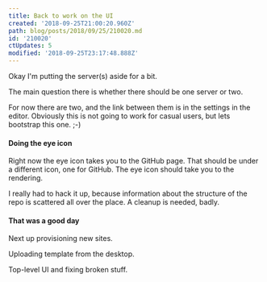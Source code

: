 ```yaml
---
title: Back to work on the UI
created: '2018-09-25T21:00:20.960Z'
path: blog/posts/2018/09/25/210020.md
id: '210020'
ctUpdates: 5
modified: '2018-09-25T23:17:48.888Z'
---
```

Okay I'm putting the server(s) aside for a bit.

The main question there is whether there should be one server or two.

For now there are two, and the link between them is in the settings in the editor. Obviously this is not going to work for casual users, but lets bootstrap this one. ;-)

#### Doing the eye icon

Right now the eye icon takes you to the GitHub page. That should be under a different icon, one for GitHub. The eye icon should take you to the rendering.

I really had to hack it up, because information about the structure of the repo is scattered all over the place. A cleanup is needed, badly.

#### That was a good day

Next up provisioning new sites.

Uploading template from the desktop.

Top-level UI and fixing broken stuff.